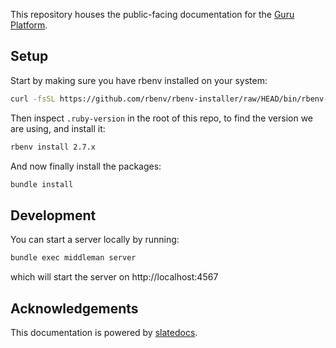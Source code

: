 This repository houses the public-facing documentation for the [Guru Platform](https://formguru.fitness).

Setup
------------

Start by making sure you have rbenv installed on your system:
```bash
curl -fsSL https://github.com/rbenv/rbenv-installer/raw/HEAD/bin/rbenv-installer | bash
```
Then inspect `.ruby-version` in the root of this repo, to find the version we are using, and install it:
```bash
rbenv install 2.7.x
```
And now finally install the packages:
```bash
bundle install
```

Development
------------
You can start a server locally by running:
```bash
bundle exec middleman server
```
which will start the server on http://localhost:4567

Acknowledgements
------------
This documentation is powered by [slatedocs](https://github.com/slatedocs/slate).
